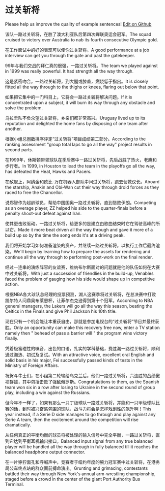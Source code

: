 # 过关斩将

Please help us improve the quality of example sentences! [Edit on Github](https://github.com/jiyushe/jiyu-example-sentence-source/blob/main/chinese/guoguanzhanjiang.md)

<p><span class="chinese">该队一路过关斩将，在胜了澳大利亚队后第四次蝉联奥运会冠军。</span><span class="english">The squad cruised to victory over Australia to nab its fourth consecutive Olympic gold.</span></p>

<p><span class="chinese">在工作面试中的好的表现可以使你过关斩将。</span><span class="english">A good performance at a job interview can get you through the gate and past the gatekeeper.</span></p>

<p><span class="chinese">99年与我们交战的拜仁真的很强，一路过关斩将。</span><span class="english">The team we played against in 1999 was really powerful. It had strength all the way through.</span></p>

<p><span class="chinese">这是紧密吻合，一路过关斩将，到大腿或膝盖，燃烧低于指出。</span><span class="english">It is closely fitted all the way through to the thighs or knees, flaring out below that point.</span></p>

<p><span class="chinese">如果把它集中的一门科目上，它将会一路过关斩将解决问题。</span><span class="english">If it is concentrated upon a subject, it will burn its way through any obstacle and solve the problem.</span></p>

<p><span class="chinese">乌拉圭队不负众望过关斩将，乡亲们都非常高兴。</span><span class="english">Uruguay lived up to its reputation and delighted the home fans by disposing of one team after another.</span></p>

<p><span class="chinese">根据小组总圈数排序评定“过关斩将”项目成绩第二部分。</span><span class="english">According to the ranking assessment "group total laps to go all the way" project results in second parts.</span></p>

<p><span class="chinese">在1999年，休斯顿带领球队在季后赛中一路过关斩将，先后战胜了热火，老鹰和步行者。</span><span class="english">In 1999, in Houston to lead the team in the playoffs go all the way, has defeated the Heat, Hawks and Pacers.</span></p>

<p><span class="chinese">在敌舰上，阿纳金和欧比-万在机器人部队中间过关斩将，跑去营救议长。</span><span class="english">Aboard the starship, Anakin and Obi-Wan cut their way through droid forces as they raced to free the Chancellor.</span></p>

<p><span class="chinese">说郑智作为超龄球员，帮助中国国奥一路过关斩将，直到惜败伊朗。</span><span class="english">Competing as an overage player, ZZ helped his side to the quarter-finals before a penalty shoot-out defeat against Iran.</span></p>

<p><span class="chinese">使其更击败驱动，一路过关斩将，给更多的是建立由歌曲结束时它在驾驶高峰的所以它。</span><span class="english">Made it more beat driven all the way through and gave it more of a build up so by the time the song ends it's at a driving peak.</span></p>

<p><span class="chinese">我们将开始学习如何准备渲染的资产，并继续一路过关斩将，以执行工作后最终渲染。</span><span class="english">We'll begin by learning how to prepare the assets for rendering and continue all the way through to performing post-work on the final render.</span></p>

<p><span class="chinese">经过一连串的演练阵容的友谊赛，维纳布尔斯面对的问题就是他的队伍如何在大赛中过关斩将。</span><span class="english">With just a succession of friendlies in the build-up, Venables faced the problem of gauging how his side would shape up in competitive action.</span></p>

<p><span class="chinese">根据NBA各大球队总经理的投票预测，湖人这赛季将过关斩将，在总决赛中打败凯尔特人问鼎奥布莱恩杯，让菲尔杰克逊得到第十个冠军。</span><span class="english">According to NBA general managers, the Lakers will go all the way this season, beating the Celtics in the Finals and give Phil Jackson his 10th title.</span></p>

<p><span class="chinese">现在只有一个机会能让本重获自由，那就是参加电视台的“过关斩将”节目并最终获胜。</span><span class="english">Only an opportunity can make this recovery free now, enter a TV station namely then " behead of pass a barrier will " the program wins victory finally.</span></p>

<p><span class="chinese">凭着极富磁性的嗓音，出色的口语，扎实的学科基础，费胜潮一路过关斩将，顺利通过海选、初试及复试。</span><span class="english">With an attractive voice, excellent oral English and solid basis in his major, Fei successfully passed kinds of tests in the Ministry of Foreign Affairs.</span></p>

<p><span class="chinese">祝贺斗牛士们，在小组第二轮输给乌克兰后，他们一路过关斩将，六连胜的战绩傲视群雄，其中包括击败了强敌俄罗斯。</span><span class="english">Congratulations to them, as the Spanish team won six in a row after losing to Ukraine in the second round of group play, including a win against the Russians.</span></p>

<p><span class="chinese">但今年不一样了，如果有那么一只丁级球队一路过关斩将，并能和一只甲级球队比赛的话，到时被兴奋感包围的球队，战斗力将会是怎样戏剧性的飙升啊！</span><span class="english">This year instead, if a Serie D side manages to go through and play against any Serie A team, then the excitement around the competition will rise dramatically.</span></p>

<p><span class="chinese">从任何真正的平衡均衡的球员将被处理的输入信号中完全平衡，一路过关斩将，直到它达到平衡耳机输出接口。</span><span class="english">Balanced input signal from any true balanced player will be handled all the way through in fully balanced till it reaches the balanced headphone output connector.</span></p>

<p><span class="chinese">在一片狰狞面孔和呼喊声中，竞赛者于纽约年度的腕力冠军赛中过关斩将，在港务局公车终点站的群众面前搏命演出。</span><span class="english">Grunting and grimacing, contestants battled their way through New York's annual arm-wrestling championship, staged before a crowd in the center of the giant Port Authority Bus Terminal.</span></p>

